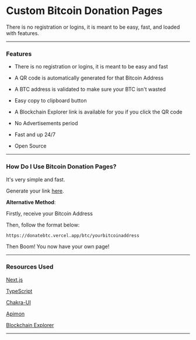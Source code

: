 # Custom Bitcoin Donation Pages

There is no registration or logins, it is meant to be easy, fast, and loaded with features.

---

### Features

-   There is no registration or logins, it is meant to be easy and fast

-   A QR code is automatically generated for that Bitcoin Address

-   A BTC address is validated to make sure your BTC isn't wasted

-   Easy copy to clipboard button

-   A Blockchain Explorer link is available for you if you click the QR code

-   No Advertisements period

-   Fast and up 24/7

-   Open Source

---

### How Do I Use Bitcoin Donation Pages?

It's very simple and fast.

Generate your link [here](https://donatebtc.vercel.app/create).

**Alternative Method**:

Firstly, receive your Bitcoin Address

Then, follow the format below:

```
https://donatebtc.vercel.app/btc/yourbitcoinaddress
```

Then Boom! You now have your own page!

---

### Resources Used

[Next.js](https://nextjs.org/)

[TypeScript](https://www.typescriptlang.org/)

[Chakra-UI](https://chakra-ui.com/)

[Apimon](https://apimon.de/http-apis#qr)

[Blockchain Explorer](https://www.blockchain.com/explorer)

---
